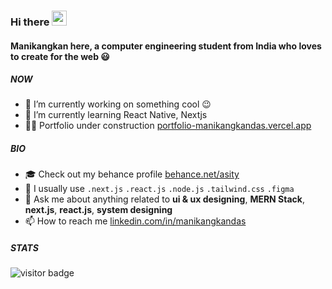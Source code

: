 ### Hi there <img src="https://media.giphy.com/media/hvRJCLFzcasrR4ia7z/giphy.gif" width="24"/>

#### Manikangkan here, a computer engineering student from India who loves to create for the web 😃

##### NOW
- 🔭 I’m currently working on something cool :wink:
- 🌱 I’m currently learning React Native, Nextjs
- 👷🏻 Portfolio under construction [portfolio-manikangkandas.vercel.app](https://portfolio-manikangkandas.vercel.app/)

##### BIO
- 🎓 Check out my behance profile [behance.net/asity](https://www.behance.net/asity)
- 🔨 I usually use `.next.js` `.react.js` `.node.js` `.tailwind.css` `.figma`
- 🫠 Ask me about anything related to **ui & ux designing**, **MERN Stack**, **next.js**, **react.js**, **system designing**
- 📫 How to reach me [linkedin.com/in/manikangkandas](https://www.linkedin.com/in/manikangkandas/)

##### STATS

<p>
  <img src="https://visitor-badge.glitch.me/badge?page_id=manikangkandas" alt="visitor badge"/>
</p>
